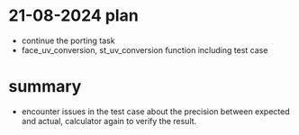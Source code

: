 # 21-08-2024 plan
- continue the porting task
- face_uv_conversion, st_uv_conversion function including test case 

# summary
- encounter issues in the test case about the precision between expected and actual, calculator again to verify the result.
